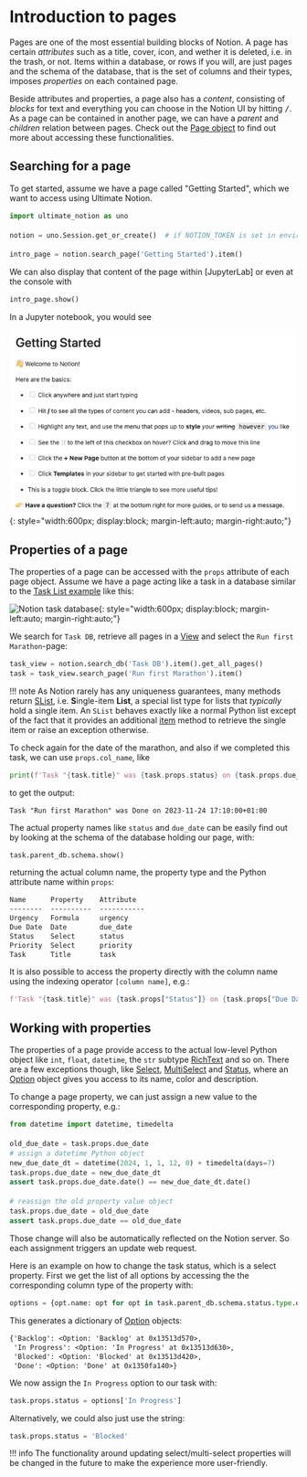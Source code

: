 # Introduction to pages

Pages are one of the most essential building blocks of Notion.
A page has certain *attributes* such as a title, cover, icon, and wether it is deleted, i.e.
in the trash, or not.
Items within a database, or rows if you will, are just pages and the schema of the database,
that is the set of columns and their types, imposes *properties* on each contained page.

Beside attributes and properties, a page also has a *content*, consisting of *blocks* for text
and everything you can choose in the Notion UI by hitting <kbd>/</kbd>. As a page can be contained
in another page, we can have a *parent* and *children* relation between pages.
Check out the [Page object] to find out more about accessing these functionalities.

## Searching for a page

To get started, assume we have a page called "Getting Started", which we want to access using Ultimate Notion.

```python
import ultimate_notion as uno

notion = uno.Session.get_or_create()  # if NOTION_TOKEN is set in environment

intro_page = notion.search_page('Getting Started').item()
```

We can also display that content of the page within [JupyterLab] or even at the console with

```python
intro_page.show()
```

In a Jupyter notebook, you would see

![Getting started page](../assets/images/notion-getting-started-page.png){: style="width:600px; display:block; margin-left:auto; margin-right:auto;"}

## Properties of a page

The properties of a page can be accessed with the `props` attribute of each page object.
Assume we have a page acting like a task in a database similar to the [Task List example] like this:

![Notion task database](../assets/images/notion-task-db.png){: style="width:600px; display:block; margin-left:auto; margin-right:auto;"}

We search for `Task DB`, retrieve all pages in a [View] and select the `Run first Marathon`-page:

```python
task_view = notion.search_db('Task DB').item().get_all_pages()
task = task_view.search_page('Run first Marathon').item()
```

!!! note
    As Notion rarely has any uniqueness guarantees, many methods return [SList], i.e. <b>S</b>ingle-item **List**,
    a special list type for lists that *typically* hold a single item. An `SList` behaves exactly like
    a normal Python list except of the fact that it provides an additional [item] method to retrieve the
    single item or raise an exception otherwise.

To check again for the date of the marathon, and also if we completed this task, we can use `props.col_name`, like

```python
print(f'Task "{task.title}" was {task.props.status} on {task.props.due_date}')
```

to get the output:

```console
Task "Run first Marathon" was Done on 2023-11-24 17:10:00+01:00
```

The actual property names like `status` and `due_date` can be easily find out by looking at the schema of the database
holding our page, with:

```python
task.parent_db.schema.show()
```

returning the actual column name, the property type and the Python attribute name within `props`:

```console
Name      Property    Attribute
--------  ----------  -----------
Urgency   Formula     urgency
Due Date  Date        due_date
Status    Select      status
Priority  Select      priority
Task      Title       task
```

It is also possible to access the property directly with the column name using the indexing operator
`[column name]`, e.g.:

```python
f'Task "{task.title}" was {task.props["Status"]} on {task.props["Due Date"]}'
```

## Working with properties

The properties of a page provide access to the actual low-level Python object like `int`, `float`, `datetime`,
the `str` subtype [RichText] and so on. There are a few exceptions though, like [Select], [MultiSelect] and [Status],
where an [Option] object gives you access to its name, color and description.

To change a page property, we can just assign a new value to the corresponding property, e.g.:

```python
from datetime import datetime, timedelta

old_due_date = task.props.due_date
# assign a datetime Python object
new_due_date_dt = datetime(2024, 1, 1, 12, 0) + timedelta(days=7)
task.props.due_date = new_due_date_dt
assert task.props.due_date.date() == new_due_date_dt.date()

# reassign the old property value object
task.props.due_date = old_due_date
assert task.props.due_date == old_due_date
```

Those change will also be automatically reflected on the Notion server. So each assignment
triggers an update web request.

Here is an example on how to change the task status, which is a select property. First we
get the list of all options by accessing the the corresponding column type of the property with:

```python
options = {opt.name: opt for opt in task.parent_db.schema.status.type.options}
```

This generates a dictionary of [Option] objects:

```console
{'Backlog': <Option: 'Backlog' at 0x13513d570>,
 'In Progress': <Option: 'In Progress' at 0x13513d630>,
 'Blocked': <Option: 'Blocked' at 0x13513d420>,
 'Done': <Option: 'Done' at 0x1350fa140>}
```

We now assign the `In Progress` option to our task with:

```python
task.props.status = options['In Progress']
```

Alternatively, we could also just use the string:

```python
task.props.status = 'Blocked'
```

!!! info
    The functionality around updating select/multi-select properties will be changed in
    the future to make the experience more user-friendly.

[Page object]: ../../reference/ultimate_notion/page/#ultimate_notion.page.Page
[Task List example]: ../../examples/simple_taskdb/
[View]: ../../reference/ultimate_notion/view/#ultimate_notion.view.View
[SList]: ../../reference/ultimate_notion/utils/#ultimate_notion.utils.SList
[item]: ../../reference/ultimate_notion/utils/#ultimate_notion.utils.SList.item
[PropertyValue]: ../../reference/ultimate_notion/props/#ultimate_notion.props.PropertyValue
[RichText]: ../../reference/ultimate_notion/objects/#ultimate_notion.objects.RichText
[Option]: ../../reference/ultimate_notion/objects/#ultimate_notion.objects.Option
[Select]: ../../reference/ultimate_notion/props/#ultimate_notion.props.Select
[MultiSelect]: ../../reference/ultimate_notion/props/#ultimate_notion.props.MultiSelect
[Status]: ../../reference/ultimate_notion/props/#ultimate_notion.props.Status
